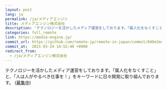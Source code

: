 ```yaml
---
layout: post
lang: ja
permalink: /ja/メディアエンジン
title: メディアエンジン株式会社
description: 'テクノロジーを活かしたメディア運営をしております。「属人化をなくすこと」と、「人は人がやるべき仕事を！」をキーワードに日々開発に取り組んでおります。 (募集中)'
categories: full_remote
link: https://media-engine.jp/
commit_url: https://github.com/remote-jp/remote-in-japan/commit/840e2ee14f5b85764cf07dceb706f5f967fd65f6
commit_at:  2021-03-24 14:52:40 +0900
redirect_from:
  - /ja/メディアエンジン株式会社
---
```


<p>テクノロジーを活かしたメディア運営をしております。「属人化をなくすこと」と、「人は人がやるべき仕事を！」をキーワードに日々開発に取り組んでおります。 (<a href="https://www.wantedly.com/companies/media-engine/projects">募集中</a>)</p>
